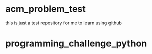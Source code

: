 # acm_problem_test
this is just a test repository for me to learn using github 
# programming_challenge_python
